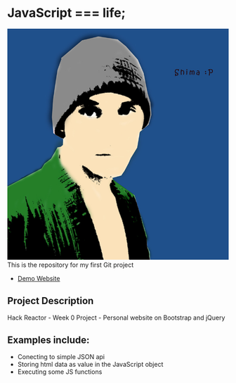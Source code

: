# JavaScript === life;
![JavaScript](img/losh_pop_art.jpg)
This is the repository for my first Git project
- [Demo Website](http://syqs.github.io)

## Project Description
Hack Reactor - Week 0 Project - Personal website on Bootstrap and jQuery

## Examples include:
- Conecting to simple JSON api
- Storing html data as value in the JavaScript object
- Executing some JS functions
